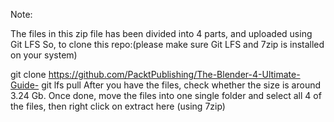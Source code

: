 Note:

The files in this zip file has been divided into 4 parts, and uploaded using Git LFS So, to clone this repo:(please make sure Git LFS and 7zip is installed on your system)

git clone https://github.com/PacktPublishing/The-Blender-4-Ultimate-Guide-
git lfs pull
After you have the files, check whether the size is around 3.24 Gb.
Once done, move the files into one single folder and select all 4 of the files, then right click on extract here (using 7zip)
